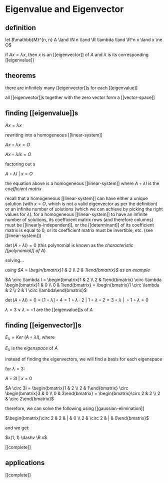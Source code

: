 # Eigenvalue and Eigenvector

## definition

let $\mathbb{M}^{n, n} A \land \N n \land \R \lambda \land \R^n x \land x \ne O$

if $Ax = \lambda x$, then $x$ is an [[eigenvector]] of $A$ and $\lambda$ is its corresponding [[eigenvalue]]

## theorems

there are infinitely many [[eigenvector]]s for each [[eigenvalue]]

all [[eigenvector]]s together with the zero vector form a [[vector-space]]

## finding [[eigenvalue]]s

$Ax = \lambda x$

rewriting into a homogeneous [[linear-system]]

$Ax \circ \lambda x = O$

$Ax \circ \lambda I x = O$

factoring out $x$

$A \circ \lambda I\ |\ x = O$

the equation above is a homogeneous [[linear-system]] where $A \circ \lambda I$ is the _coefficient matrix_

recall that a homogeneous [[linear-system]] can have either a unique solution (with $x = O$, which is not a valid eigenvector as per the definition) or an infinite number of solutions (which we can achieve by picking the right values for $\lambda$). for a homogeneous [[linear-system]] to have an infinite number of solutions, its coefficient matrix rows (and therefore columns) must be [[linearly-independent]], or the [[determinant]] of its coefficient matrix is equal to $0$, or its coefficient matrix must be invertible, etc. (see [[linear-system]])

$\det (A \circ \lambda I) = 0$ (this polynomial is known as the _characteristic [[polynomial]] of $A$_)

solving...

_using $A = \begin{bmatrix}1 & 2 \\ 2 & 1\end{bmatrix}$ as an example_

$A \circ \lambda I = \begin{bmatrix}1 & 2 \\ 2 & 1\end{bmatrix} \circ \lambda \begin{bmatrix}1 & 0 \\ 0 & 1\end{bmatrix} = \begin{bmatrix}1 \circ \lambda & 2 \\ 2 & 1 \circ \lambda\end{bmatrix}$

$\det (A \circ \lambda I) = 0 = [1 \circ \lambda] \circ 4 = 1 \circ \lambda \cdot 2\ |\ 1 \circ \lambda \circ 2 = 3 \circ \lambda\ |\ \circ 1 \circ \lambda = 0$

$\lambda = 3 \lor \lambda = \circ 1$ are the [[eigenvalue]]s of $A$

## finding [[eigenvector]]s

$E_\lambda = Ker\ (A \circ \lambda I)$, where

$E_\lambda$ is the _eigenspace_ of $A$

instead of finding the eigenvectors, we will find a basis for each eigenspace

for $\lambda = 3$:

$A \circ 3I\ |\ x = 0$

$A \circ 3I = \begin{bmatrix}1 & 2 \\ 2 & 1\end{bmatrix} \circ \begin{bmatrix}3 & 0 \\ 0 & 3\end{bmatrix} = \begin{bmatrix}\circ 2 & 2 \\ 2 & \circ 2\end{bmatrix}$

therefore, we can solve the following using [[gaussian-elimination]]

$\begin{bmatrix}\circ 2 & 2 & | & 0 \\ 2 & \circ 2 & | & 0\end{bmatrix}$

and we get:

$x(1, 1) \dashv \R x$

[[complete]]

## applications

[[complete]]
